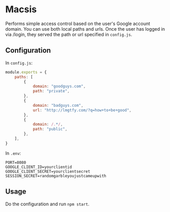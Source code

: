 # Macsis

Performs simple access control based on the user's Google account domain.
You can use both local paths and urls. Once the user has logged in via /login,
they served the path or url specified in `config.js`.

## Configuration

In `config.js`:
```javascript
module.exports = {
    paths: [
        {
            domain: "goodguys.com",
            path: "private",
        },
        {
            domain: "badguys.com",
            url: "http://lmgtfy.com/?q=how+to+be+good",
        },
        {
            domain: /.*/,
            path: "public",
        },
    ],
}
```

In `.env`:
```
PORT=8080
GOOGLE_CLIENT_ID=yourclientid
GOOGLE_CLIENT_SECRET=yourclientsecret
SESSION_SECRET=randomgarbleyoujustcameupwith
```

## Usage

Do the configuration and run `npm start`.
